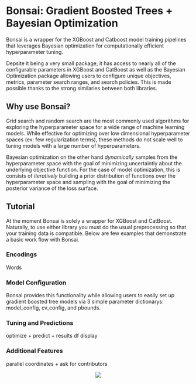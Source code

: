 # Bonsai: Gradient Boosted Trees + Bayesian Optimization

Bonsai is a wrapper for the XGBoost and Catboost model training pipelines that leverages Bayesian optimization for computationally efficient hyperparameter tuning. 

Depsite it being a very small package, it has access to nearly all of the configurable parameters in XGBoost and CatBoost as well as the Bayesian Optimization package allowing users to configure unique objectives, metrics, parameter search ranges, and search policies. This is made possible thanks to the strong similaries between both libraries.

## Why use Bonsai?

Grid search and random search are the most commonly used algorithms for exploring the hyperparameter space for a wide range of machine learning models. While effective for optimizing over low dimensional hyperparameter spaces (ex: few regularization terms), these methods do not scale well to tuning models with a large number of hyperparameters. 

Bayesian optimization on the other hand *dynamically* samples from the hyperparameter space with the goal of minimizing uncertaintly about the underlying objective function. For the case of model optimization, this is consists of *iteratively* building a prior distribution of functions over the hyperparameter space and sampling with the goal of minimizing the posterior variance of the loss surface.

## Tutorial

At the moment Bonsai is solely a wrapper for XGBoost and CatBoost. Naturally, to use either library you must do the usual preprocessing so that your training data is compatible. Below are few examples that demonstrate a basic work flow with Bonsai.

### Encodings

Words

### Model Configuration

Bonsai provides this functionality while allowing users to easily set up gradient boosted tree models via 3 simple parameter dictionarys: model_config, cv_config, and pbounds.

### Tuning and Predictions

optimize + predict + results df display

### Additional Features

parallel coordinates + ask for contributors

<div align="center">
<img src="https://github.com/magi-1/bonsai/blob/199a4aa92d4ffcba98ec259671413d711ebe8f70/images/bebop1.gif" style="max-height:50%;max-width:50%"></img>
</div>


